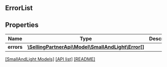 ## ErrorList

## Properties

Name | Type | Description | Notes
------------ | ------------- | ------------- | -------------
**errors** | [**\SellingPartnerApi\Model\SmallAndLight\Error[]**](Error.md) |  | [optional]

[[SmallAndLight Models]](../) [[API list]](../../Api) [[README]](../../../README.md)
